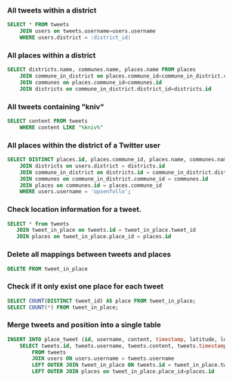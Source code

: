 ### All tweets within a district
````sql
SELECT * FROM tweets
	JOIN users on tweets.username=users.username
	WHERE users.district = :district_id:
````

### All places within a district
````sql
SELECT districts.name, communes.name, places.name FROM places 
	JOIN commune_in_district on places.commune_id=commune_in_district.commune_id 
	JOIN communes on places.commune_id=communes.id
	JOIN districts on commune_in_district.district_id=districts.id
````

### All tweets containing "kniv"
````sql
SELECT content FROM tweets
	WHERE content LIKE "%kniv%"
````

### All places within the district of a Twitter user
````sql
SELECT DISTINCT places.id, places.commune_id, places.name, communes.name FROM users
    JOIN districts on users.district = districts.id
    JOIN commune_in_district on districts.id = commune_in_district.district_id
    JOIN communes on commune_in_district.commune_id = communes.id
    JOIN places on communes.id = places.commune_id
    WHERE users.username = 'opsenfollo';
````

### Check location information for a tweet.
````sql
SELECT * from tweets
   JOIN tweet_in_place on tweets.id = tweet_in_place.tweet_id
   JOIN places on tweet_in_place.place_id = places.id
````

### Delete all mappings between tweets and places
````sql
DELETE FROM tweet_in_place
````

### Check if it only exist one place for each tweet
````sql
SELECT COUNT(DISTINCT tweet_id) AS place FROM tweet_in_place;
SELECT COUNT(*) FROM tweet_in_place;
````

### Merge tweets and position into a single table
````sql
INSERT INTO place_tweet (id, username, content, timestamp, latitude, longitude, place_id) 
	SELECT tweets.id, tweets.username, tweets.content, tweets.timestamp, places.latitude, places.longitude, places.id
		FROM tweets 
		JOIN users ON users.username = tweets.username 
		LEFT OUTER JOIN tweet_in_place ON tweets.id = tweet_in_place.tweet_id
		LEFT OUTER JOIN places on tweet_in_place.place_id=places.id
````
